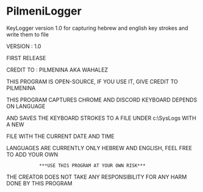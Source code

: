 # PilmeniLogger
KeyLogger version 1.0 for capturing hebrew and english key strokes and write them to file


 VERSION : 1.0

 FIRST RELEASE

 CREDIT TO : PILMENINA AKA WAHALEZ


 THIS PROGRAM IS OPEN-SOURCE, IF YOU USE IT, GIVE CREDIT TO PILMENINA
 
 THIS PROGRAM CAPTURES CHROME AND DISCORD KEYBOARD DEPENDS ON LANGUAGE

 AND SAVES THE KEYBOARD STROKES TO A FILE UNDER c:\\SysLogs WITH A NEW


 FILE WITH THE CURRENT DATE AND TIME



 LANGUAGES ARE CURRENTLY ONLY HEBREW AND ENGLISH, FEEL FREE TO ADD YOUR OWN





				***USE THIS PROGRAM AT YOUR OWN RISK***

 THE CREATOR DOES NOT TAKE ANY RESPONSIBILITY FOR ANY HARM DONE BY THIS PROGRAM

